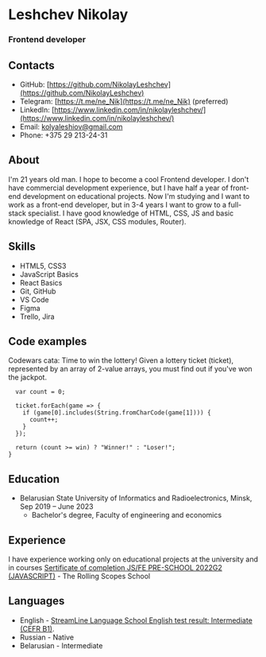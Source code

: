 # Leshchev Nikolay

### Frontend developer

## Contacts

- GitHub: [https://github.com/NikolayLeshchev](https://github.com/NikolayLeshchev)
- Telegram: [https://t.me/ne_Nik](https://t.me/ne_Nik) (preferred)
- LinkedIn: [https://www.linkedin.com/in/nikolayleshchev/](https://www.linkedin.com/in/nikolayleshchev/)
- Email: kolyaleshiov@gmail.com
- Phone: +375 29 213-24-31

## About

I'm 21 years old man. I hope to become a cool Frontend developer.
I don't have commercial development experience, but I have half a year of front-end development on educational projects. Now I'm studying and I want to work as a front-end developer, but in 3-4 years I want to grow to a full-stack specialist. I have good knowledge of HTML, CSS, JS and basic knowledge of React (SPA, JSX, CSS modules, Router).

## Skills

- HTML5, CSS3
- JavaScript Basics
- React Basics
- Git, GitHub
- VS Code
- Figma
- Trello, Jira

## Code examples

Codewars cata:
Time to win the lottery!
Given a lottery ticket (ticket), represented by an array of 2-value arrays, you must find out if you've won the jackpot.

```function bingo(ticket, win){
  var count = 0;

  ticket.forEach(game => {
    if (game[0].includes(String.fromCharCode(game[1]))) {
      count++;
    }
  });

  return (count >= win) ? "Winner!" : "Loser!";
}
```

## Education

- Belarusian State University of Informatics and Radioelectronics, Minsk, Sep 2019 – June 2023
  - Bachelor's degree, Faculty of engineering and economics

## Experience

I have experience working only on educational projects at the university and in courses
[Sertificate of completion JS/FE PRE-SCHOOL 2022G2 (JAVASCRIPT)](https://app.rs.school/certificate/kef63p4z) - The Rolling Scopes School

## Languages

- English - [StreamLine Language School English test result: Intermediate (CEFR B1)](https://cert.str.by/streamline-certificate/EC272A601C76CC6B7CF3ED927D76E9CC).
- Russian - Native
- Belarusian - Intermediate
